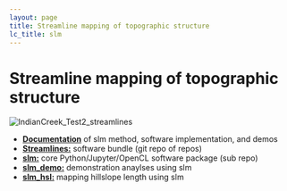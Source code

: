 ```yaml
---
layout: page
title: Streamline mapping of topographic structure
lc_title: slm
---
```


# Streamline mapping of topographic structure

  ![IndianCreek_Test2_streamlines](https://raw.githubusercontent.com/cstarknyc/slm/master/sphinx/images/IndianCreek_Test2_streamlines.png)

  * [**Documentation**](/slm) of slm method, software implementation, and demos
  * [**Streamlines:**](https://github.com/cstarknyc/Streamlines) software bundle (git repo of repos)
  * [**slm:**](https://github.com/cstarknyc/slm) core Python/Jupyter/OpenCL software package (sub repo)
  * [**slm_demo:**](https://github.com/cstarknyc/slm_demo) demonstration anaylses using slm
  * [**slm_hsl:**](https://github.com/cstarknyc/slm_hsl) mapping hillslope length using slm
  